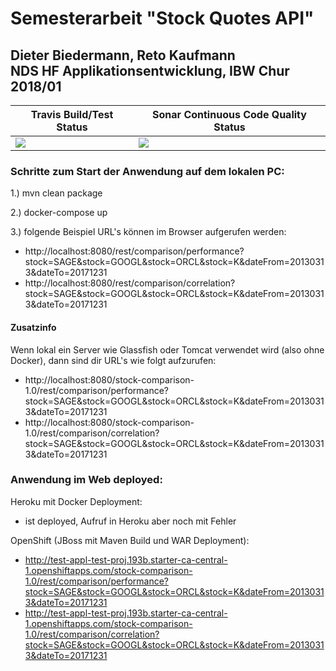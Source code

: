 # Semesterarbeit "Stock Quotes API"
## Dieter Biedermann, Reto Kaufmann </br>NDS HF Applikationsentwicklung, IBW Chur 2018/01



| Travis Build/Test Status | Sonar Continuous Code Quality Status |
|---|---|
| <a href="https://travis-ci.org/ibwgr/stock-comparison" target="_blank"><img src="https://travis-ci.org/ibwgr/stock-comparison.svg?branch=master"/></a> | <a href="https://sonarcloud.io/dashboard?id=groupId%3Astock-comparison" target="_blank"><img src="https://sonarcloud.io/api/badges/gate?key=groupId:stock-comparison"/></a> |


### Schritte zum Start der Anwendung auf dem lokalen PC:

1.) mvn clean package

2.) docker-compose up

3.) folgende Beispiel URL's können im Browser aufgerufen werden:
* http://localhost:8080/rest/comparison/performance?stock=SAGE&stock=GOOGL&stock=ORCL&stock=K&dateFrom=20130313&dateTo=20171231
* http://localhost:8080/rest/comparison/correlation?stock=SAGE&stock=GOOGL&stock=ORCL&stock=K&dateFrom=20130313&dateTo=20171231


#### Zusatzinfo
Wenn lokal ein Server wie Glassfish oder Tomcat verwendet wird (also ohne Docker), dann sind dir URL's wie folgt aufzurufen:
* http://localhost:8080/stock-comparison-1.0/rest/comparison/performance?stock=SAGE&stock=GOOGL&stock=ORCL&stock=K&dateFrom=20130313&dateTo=20171231
* http://localhost:8080/stock-comparison-1.0/rest/comparison/correlation?stock=SAGE&stock=GOOGL&stock=ORCL&stock=K&dateFrom=20130313&dateTo=20171231

### Anwendung im Web deployed:

Heroku mit Docker Deployment:
* ist deployed, Aufruf in Heroku aber noch mit Fehler

OpenShift (JBoss mit Maven Build und WAR Deployment): 
* http://test-appl-test-proj.193b.starter-ca-central-1.openshiftapps.com/stock-comparison-1.0/rest/comparison/performance?stock=SAGE&stock=GOOGL&stock=ORCL&stock=K&dateFrom=20130313&dateTo=20171231
* http://test-appl-test-proj.193b.starter-ca-central-1.openshiftapps.com/stock-comparison-1.0/rest/comparison/correlation?stock=SAGE&stock=GOOGL&stock=ORCL&stock=K&dateFrom=20130313&dateTo=20171231


